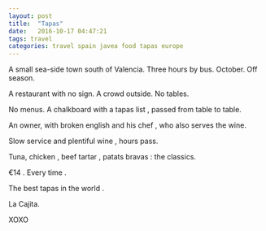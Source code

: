 ```yaml
---
layout: post
title:  "Tapas"
date:   2016-10-17 04:47:21
tags: travel
categories: travel spain javea food tapas europe
---
```



A small sea-side town south of Valencia. Three hours by bus. October. Off season.

A restaurant with no sign. A crowd outside. No tables.

No menus. A chalkboard with a tapas list , passed from table to table.

An owner, with broken english and his chef , who also serves the wine.

Slow service and plentiful wine , hours pass.

Tuna, chicken , beef tartar , patats bravas : the classics.

€14 . Every time .

The best tapas in the world .

La Cajita.

<div class="post-closing">XOXO </div>